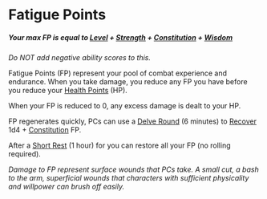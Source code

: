 # Fatigue Points

##### Your max FP is equal to [Level](Level.md) + [Strength](../Chosen%20Statistics/Strength.md) + [Constitution](../Chosen%20Statistics/Constitution.md) + [Wisdom](../Chosen%20Statistics/Wisdom.md)
*Do NOT add negative ability scores to this.*

Fatigue Points (FP) represent your pool of combat experience and endurance. When you take damage, you reduce any FP you have before you reduce your [Health Points](Health%20Points.md) (HP).

When your FP is reduced to 0, any excess damage is dealt to your HP. 

FP regenerates quickly, PCs can use a [Delve Round](../../Game%20Procedures/Round.md#Delve%20Round) (6 minutes) to [Recover](../../Game%20Procedures/Delving.md#Recover) 1d4 + [Constitution](../Chosen%20Statistics/Constitution.md) FP.

After a [Short Rest](../../Game%20Procedures/Resting.md#Short%20Rest) (1 hour) for you can restore all your FP (no rolling required).

*Damage to FP represent surface wounds that PCs take. A small cut, a bash to the arm, superficial wounds that characters with sufficient physicality and willpower can brush off easily.*
